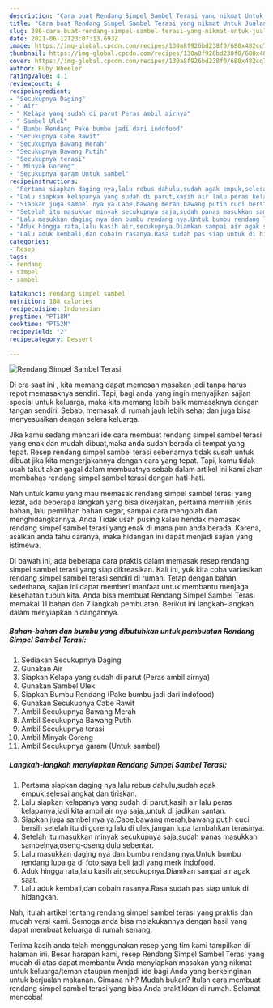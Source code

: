```yaml
---
description: "Cara buat Rendang Simpel Sambel Terasi yang nikmat Untuk Jualan"
title: "Cara buat Rendang Simpel Sambel Terasi yang nikmat Untuk Jualan"
slug: 386-cara-buat-rendang-simpel-sambel-terasi-yang-nikmat-untuk-jualan
date: 2021-06-12T23:07:13.693Z
image: https://img-global.cpcdn.com/recipes/130a8f926bd238f0/680x482cq70/rendang-simpel-sambel-terasi-foto-resep-utama.jpg
thumbnail: https://img-global.cpcdn.com/recipes/130a8f926bd238f0/680x482cq70/rendang-simpel-sambel-terasi-foto-resep-utama.jpg
cover: https://img-global.cpcdn.com/recipes/130a8f926bd238f0/680x482cq70/rendang-simpel-sambel-terasi-foto-resep-utama.jpg
author: Ruby Wheeler
ratingvalue: 4.1
reviewcount: 4
recipeingredient:
- "Secukupnya Daging"
- " Air"
- " Kelapa yang sudah di parut Peras ambil airnya"
- " Sambel Ulek"
- " Bumbu Rendang Pake bumbu jadi dari indofood"
- "Secukupnya Cabe Rawit"
- "Secukupnya Bawang Merah"
- "Secukupnya Bawang Putih"
- "Secukupnya terasi"
- " Minyak Goreng"
- "Secukupnya garam Untuk sambel"
recipeinstructions:
- "Pertama siapkan daging nya,lalu rebus dahulu,sudah agak empuk,selesai angkat dan tiriskan."
- "Lalu siapkan kelapanya yang sudah di parut,kasih air lalu peras kelapanya,jadi kita ambil air nya saja.,untuk di jadikan santan."
- "Siapkan juga sambel nya ya.Cabe,bawang merah,bawang putih cuci bersih setelah itu di goreng lalu di ulek,jangan lupa tambahkan terasinya."
- "Setelah itu masukkan minyak secukupnya saja,sudah panas masukkan sambelnya,oseng-oseng dulu sebentar."
- "Lalu masukkan daging nya dan bumbu rendang nya.Untuk bumbu rendang lupa ga di foto,saya beli jadi yang merk indofood."
- "Aduk hingga rata,lalu kasih air,secukupnya.Diamkan sampai air agak saat."
- "Lalu aduk kembali,dan cobain rasanya.Rasa sudah pas siap untuk di hidangkan."
categories:
- Resep
tags:
- rendang
- simpel
- sambel

katakunci: rendang simpel sambel 
nutrition: 108 calories
recipecuisine: Indonesian
preptime: "PT18M"
cooktime: "PT52M"
recipeyield: "2"
recipecategory: Dessert

---
```



![Rendang Simpel Sambel Terasi](https://img-global.cpcdn.com/recipes/130a8f926bd238f0/680x482cq70/rendang-simpel-sambel-terasi-foto-resep-utama.jpg)

Di era  saat ini , kita memang dapat memesan masakan jadi tanpa harus repot memasaknya sendiri. Tapi, bagi anda yang ingin menyajikan sajian special untuk keluarga, maka kita memang lebih baik memasaknya dengan tangan sendiri. Sebab, memasak di rumah jauh lebih sehat dan juga bisa menyesuaikan dengan selera keluarga.

Jika kamu sedang mencari ide cara membuat rendang simpel sambel terasi yang enak dan mudah dibuat,maka anda sudah berada di tempat yang tepat. Resep rendang simpel sambel terasi  sebenarnya tidak susah untuk dibuat jika kita mengerjakannya dengan cara yang tepat. Tapi, kamu tidak usah takut akan gagal dalam membuatnya 
sebab dalam artikel ini kami akan membahas rendang simpel sambel terasi dengan hati-hati.  



Nah untuk kamu yang mau memasak rendang simpel sambel terasi yang lezat, ada beberapa langkah yang bisa dikerjakan, pertama memilih jenis bahan, lalu pemilihan bahan segar, sampai cara mengolah dan menghidangkannya. Anda Tidak usah pusing kalau hendak memasak rendang simpel sambel terasi yang enak di mana pun anda berada. Karena, asalkan anda  tahu caranya, maka hidangan ini dapat menjadi sajian yang istimewa.

Di bawah ini, ada beberapa cara praktis  dalam memasak resep rendang simpel sambel terasi yang siap dikreasikan. Kali ini, yuk kita coba variasikan rendang simpel sambel terasi sendiri di rumah. Tetap dengan bahan sederhana, sajian ini dapat memberi manfaat untuk membantu menjaga kesehatan tubuh kita. Anda bisa membuat Rendang Simpel Sambel Terasi memakai 11 bahan dan 7 langkah pembuatan. Berikut ini langkah-langkah dalam menyiapkan hidangannya.

<!--inarticleads1-->

##### Bahan-bahan dan bumbu yang dibutuhkan untuk pembuatan Rendang Simpel Sambel Terasi:

1. Sediakan Secukupnya Daging
1. Gunakan  Air
1. Siapkan  Kelapa yang sudah di parut (Peras ambil airnya)
1. Gunakan  Sambel Ulek
1. Siapkan  Bumbu Rendang (Pake bumbu jadi dari indofood)
1. Gunakan Secukupnya Cabe Rawit
1. Ambil Secukupnya Bawang Merah
1. Ambil Secukupnya Bawang Putih
1. Ambil Secukupnya terasi
1. Ambil  Minyak Goreng
1. Ambil Secukupnya garam (Untuk sambel)




<!--inarticleads2-->

##### Langkah-langkah menyiapkan Rendang Simpel Sambel Terasi:

1. Pertama siapkan daging nya,lalu rebus dahulu,sudah agak empuk,selesai angkat dan tiriskan.
1. Lalu siapkan kelapanya yang sudah di parut,kasih air lalu peras kelapanya,jadi kita ambil air nya saja.,untuk di jadikan santan.
1. Siapkan juga sambel nya ya.Cabe,bawang merah,bawang putih cuci bersih setelah itu di goreng lalu di ulek,jangan lupa tambahkan terasinya.
1. Setelah itu masukkan minyak secukupnya saja,sudah panas masukkan sambelnya,oseng-oseng dulu sebentar.
1. Lalu masukkan daging nya dan bumbu rendang nya.Untuk bumbu rendang lupa ga di foto,saya beli jadi yang merk indofood.
1. Aduk hingga rata,lalu kasih air,secukupnya.Diamkan sampai air agak saat.
1. Lalu aduk kembali,dan cobain rasanya.Rasa sudah pas siap untuk di hidangkan.




Nah, itulah artikel tentang  rendang simpel sambel terasi  yang praktis dan mudah versi kami. Semoga anda bisa melakukannya dengan hasil yang dapat membuat keluarga di rumah senang. 

Terima kasih anda telah menggunakan resep yang tim kami tampilkan di halaman ini. Besar harapan kami, resep  Rendang Simpel Sambel Terasi yang mudah di atas dapat membantu Anda menyiapkan masakan yang nikmat untuk keluarga/teman ataupun menjadi ide bagi Anda yang berkeinginan untuk berjualan makanan. Gimana nih? Mudah bukan? Itulah cara membuat rendang simpel sambel terasi yang bisa Anda praktikkan di rumah. Selamat mencoba!

